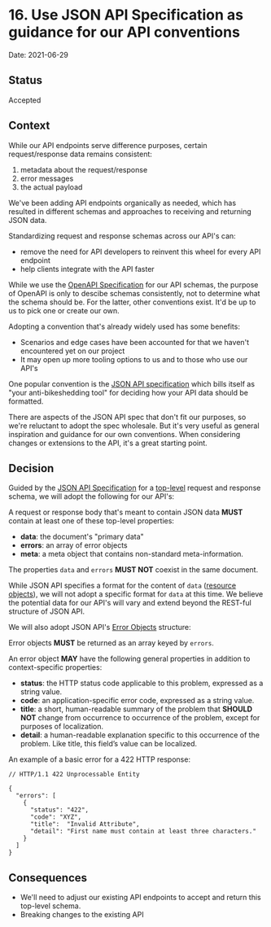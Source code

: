 # 16. Use JSON API Specification as guidance for our API conventions

Date: 2021-06-29

## Status

Accepted

## Context

While our API endpoints serve difference purposes, certain request/response data remains consistent:

1. metadata about the request/response
1. error messages
1. the actual payload

We've been adding API endpoints organically as needed, which has resulted in different schemas and approaches to receiving and returning JSON data.

Standardizing request and response schemas across our API's can:
- remove the need for API developers to reinvent this wheel for every API endpoint
- help clients integrate with the API faster

While we use the [OpenAPI Specification](https://swagger.io/specification/) for our API schemas, the purpose of OpenAPI is only to descibe schemas consistently, not to determine what the schema should be. For the latter, other conventions exist. It'd be up to us to pick one or create our own.

Adopting a convention that's already widely used has some benefits:
- Scenarios and edge cases have been accounted for that we haven't encountered yet on our project
- It may open up more tooling options to us and to those who use our API's

One popular convention is the [JSON API specification](https://jsonapi.org/) which bills itself as "your anti-bikeshedding tool" for deciding how your API data should be formatted.

There are aspects of the JSON API spec that don't fit our purposes, so we're reluctant to adopt the spec wholesale. But it's very useful as general inspiration and guidance for our own conventions. When considering changes or extensions to the API, it's a great starting point.

## Decision

Guided by the [JSON API Specification](https://jsonapi.org/) for a [top-level](https://jsonapi.org/format/#document-top-level) request and response schema, we will adopt the following for our API's:

A request or response body that's meant to contain JSON data **MUST** contain at least one of these top-level properties:

- **data**: the document's "primary data"
- **errors**: an array of error objects
- **meta**: a meta object that contains non-standard meta-information.

The properties `data` and `errors` **MUST NOT** coexist in the same document.

While JSON API specifies a format for the content of `data` ([resource objects](https://jsonapi.org/format/#document-resource-objects)), we will not adopt a specific format for `data` at this time. We believe the potential data for our API's will vary and extend beyond the REST-ful structure of JSON API.

We will also adopt JSON API's [Error Objects](https://jsonapi.org/format/#error-objects) structure:

Error objects **MUST** be returned as an array keyed by `errors`.

An error object **MAY** have the following general properties in addition to context-specific properties:

- **status**: the HTTP status code applicable to this problem, expressed as a string value.
- **code**: an application-specific error code, expressed as a string value.
- **title**: a short, human-readable summary of the problem that **SHOULD NOT** change from occurrence to occurrence of the problem, except for purposes of localization.
- **detail**: a human-readable explanation specific to this occurrence of the problem. Like title, this field’s value can be localized.

An example of a basic error for a 422 HTTP response:

```
// HTTP/1.1 422 Unprocessable Entity

{
  "errors": [
    {
      "status": "422",
      "code": "XYZ",
      "title":  "Invalid Attribute",
      "detail": "First name must contain at least three characters."
    }
  ]
}
```

## Consequences

- We'll need to adjust our existing API endpoints to accept and return this top-level schema.
- Breaking changes to the existing API
